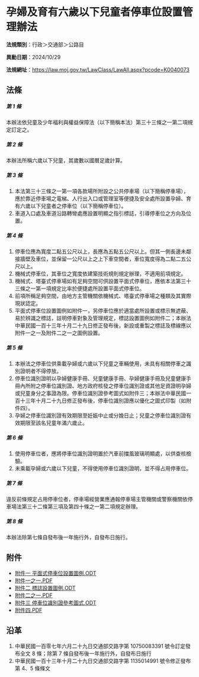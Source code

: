 # 孕婦及育有六歲以下兒童者停車位設置管理辦法


**法規類別**：行政＞交通部＞公路目

**異動日期**：2024/10/29  

**法規網址**：https://law.moj.gov.tw/LawClass/LawAll.aspx?pcode=K0040073



## 法條
##### 第 1 條
本辦法依兒童及少年福利與權益保障法（以下簡稱本法）第三十三條之一第二項規定訂定之。

##### 第 2 條
本辦法所稱六歲以下兒童，其歲數以國曆足歲計算。

##### 第 3 條
1. 本法第三十三條之一第一項各款場所附設之公共停車場（以下簡稱停車場），應於靠近停車場之電梯、人行出入口或管理室等便捷及安全處所設置孕婦、育有六歲以下兒童者之停車位（以下簡稱停車位）。
1. 車道入口處及車道沿路轉彎處應設置明顯之指引標誌，引導停車位之方向及位置。

##### 第 4 條
1. 停車位應為寬度二點五公尺以上，長應為五點五公尺以上。但其一側長邊未鄰接牆壁及車位，並保留一公尺以上之上下車空間者，車位寬度得為二點二五公尺以上。
1. 機械式停車位，其車位之寬度依建築技術規則規定辦理，不適用前項規定。
1. 機械式、塔臺式停車場如有足夠空間可供設置平面式停車位，應依本法第三十三條之一第一項規定比率於便捷處所設置平面式停車位。
1. 前項所稱足夠空間，由地方主管機關依機械式、塔臺式停車場之種類及其實際現狀認定。
1. 平面式停車位設置圖例如附件一，另停車位應於適當處所設置或標示無遮蔽、易於辨識之標誌，註明停車對象及管理規定，標誌設置圖例如附件二；本辦法中華民國一百十三年十月二十九日修正發布後，新設或重製之標誌及標線應以附件一之一及附件二之一之圖例設置。

##### 第 5 條
1. 本辦法之停車位供乘載孕婦或六歲以下兒童之車輛使用，未具有相關停車之識別證明者不得停放。
1. 停車位識別證明以孕婦健康手冊、兒童健康手冊、孕婦健康手冊及兒童健康手冊內所附之停車位識別證、地方政府核發之停車位識別證或其他足資證明孕婦或兒童身分之事證為限。停車位識別證參考圖式如附件三；本辦法中華民國一百十三年十月二十九日修正發布後，停車位識別證應以優化之圖式印製（如附件四）。
1. 孕婦之停車位識別證有效期限至妊娠中止或分娩日止；兒童之停車位識別證有效期限至該名兒童年滿六歲止。

##### 第 6 條
1. 使用停車位者，應將停車位識別證明置於汽車前擋風玻璃明顯處，以供查核檢驗。
1. 未乘載孕婦或六歲以下兒童，不得使用停車位識別證明，並不得占用停車位。

##### 第 7 條
違反前條規定占用停車位者，停車場經營業應通報停車場主管機關或警察機關依停車場法第三十二條第三項及第四十條之一第二項規定辦理。

##### 第 8 條
本辦法除第七條自發布後一年施行外，自發布日施行。
## 附件
* [附件一 平面式停車位設置圖例.ODT](https://law.moj.gov.tw/LawClass/LawGetFile.ashx?FileId=0000221735)
* [附件一之一.PDF](https://law.moj.gov.tw/LawClass/LawGetFile.ashx?FileId=0000378108)
* [附件二 標誌設置圖例.ODT](https://law.moj.gov.tw/LawClass/LawGetFile.ashx?FileId=0000221736)
* [附件二之一.PDF](https://law.moj.gov.tw/LawClass/LawGetFile.ashx?FileId=0000378109)
* [附件三 停車位識別證參考圖式.ODT](https://law.moj.gov.tw/LawClass/LawGetFile.ashx?FileId=0000221737)
* [附件四.PDF](https://law.moj.gov.tw/LawClass/LawGetFile.ashx?FileId=0000378110)
## 沿革
1. 中華民國一百零七年六月二十九日交通部交路字第 10750083391  號令訂定發布全文 8  條；除第 7  條自發布後一年施行外，自發布日施行
1. 中華民國一百十三年十月二十九日交通部交路字第 1135014991 號令修正發布第 4、5 條條文
